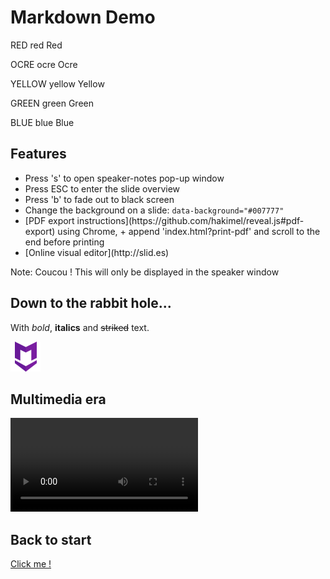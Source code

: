 # Markdown Demo

<link rel="stylesheet" href="md-tags.css"/>

<span class=red>RED red Red</span>

<span class=ocre>OCRE ocre Ocre</span>

<span class=yellow>YELLOW yellow Yellow</span>

<span class=green>GREEN green Green</span>

<span class=blue>BLUE blue Blue</span>


## Features

<ul>
    <li class="fragment">Press 's' to open speaker-notes pop-up window</li>
    <li class="fragment">Press ESC to enter the slide overview</li>
    <li class="fragment">Press 'b' to fade out to black screen</li>
    <li class="fragment">Change the background on a slide: <code>data-background="#007777"</code></li>
    <li class="fragment">[PDF export instructions](https://github.com/hakimel/reveal.js#pdf-export) using Chrome, + append 'index.html?print-pdf' and scroll to the end before printing</li>
    <li class="fragment">[Online visual editor](http://slid.es)</em></li>
</ul>

Note: Coucou ! This will only be displayed in the speaker window


## Down to the rabbit hole...

With *bold*, **italics** and ~~striked~~ text.

![alt text](https://github.com/adam-p/markdown-here/raw/master/src/common/images/icon48.png "Logo Title Text 1")


## Multimedia era

<video data-autoplay src="http://clips.vorwaerts-gmbh.de/big_buck_bunny.mp4"></video>


## Back to start

<a href="#/">Click me !</a>
